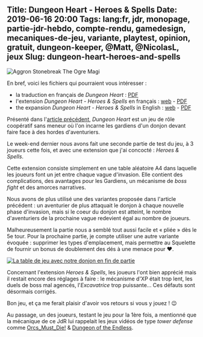 Title: Dungeon Heart - Heroes & Spells
Date: 2019-06-16 20:00
Tags: lang:fr, jdr, monopage, partie-jdr-hebdo, compte-rendu, gamedesign, mecaniques-de-jeu, variante, playtest, opinion, gratuit, dungeon-keeper, @Matt, @NicolasL, jeux
Slug: dungeon-heart-heroes-and-spells
---
![Aggron Stonebreak The Ogre Magi](images/2019/06/aggron_stonebreak_the_ogre_magi_by_halycon450.png)

En bref, voici les fichiers qui pourraient vous intéresser :

- la traduction en français de _Dungeon Heart_ : [PDF](https://chezsoi.org/lucas/blog/images/jdr/DungeonHeart_BW_v1.6_fr.pdf)
- l'extension _Dungeon Heart - Heroes & Spells_ en français : [web](https://lucas-c.github.io/jdr/DungeonHeartHeroesAndSpells/) - [PDF](https://chezsoi.org/lucas/blog/images/jdr/DungeonHeartHeroesAndSpells-v1.6-fr.pdf)
- the expansion _Dungeon Heart - Heroes & Spells_ in English : [web](https://lucas-c.github.io/jdr/DungeonHeartHeroesAndSpells/DungeonHeartHeroesAndSpells_en.html) - [PDF](https://chezsoi.org/lucas/blog/images/jdr/DungeonHeartHeroesAndSpells-v1.6-en.pdf)

Présenté dans l'[article précédent](dungeon-heart.html), _Dungeon Heart_ est un jeu de rôle coopératif sans meneur
où l'on incarne les gardiens d'un donjon devant faire face à des hordes d'aventuriers.

Le week-end dernier nous avons fait une seconde partie de test du jeu, à 3 joueurs cette fois,
et avec une extension que j'ai concocté : _Heroes & Spells_.

Cette extension consiste simplement en une table aléatoire A4 dans laquelle les joueurs font un jet entre chaque vague d'invasion.
Elle contient des complications, des avantages pour les Gardiens, un mécanisme de _boss fight_ et des amorces narratives.

Nous avons de plus utilisé une des variantes proposée dans l'article précédent :
un aventurier de plus attaquait le donjon à chaque nouvelle phase d'invasion, mais si le coeur du donjon est atteint,
le nombre d'aventuriers de la prochaine vague redevient égal au nombre de joueurs.

Malheureusement la partie nous a semblé tout aussi facile et « pliée » dès le 5e tour.
Pour la prochaine partie, je compte utiliser une autre variante évoquée :
supprimer les types d'emplacement, mais permettre au Squelette de fournir un bonus de doublement des dés à une menace pour ❤.

[![La table de jeu avec notre donjon en fin de partie](images/2019/06/IMG_20190608_204613.jpg)](images/2019/06/IMG_20190608_204613.jpg)

Concernant l'extension _Heroes & Spells_, les joueurs l'ont bien apprécié mais il restait encore des réglages à faire :
le mécanisme d'XP était trop lent, les duels de boss mal agencés, l'_Excavatrice_ trop puissante...
Ces défauts sont désormais corrigés.

Bon jeu, et ça me ferait plaisir d'avoir vos retours si vous y jouez ! 😉

Au passage, un des joueurs, testant le jeu pour la 1ère fois, a mentionné que la mécanique de ce JdR lui rappelait les jeux vidéos de type _tower defense_
comme [Orcs_Must_Die!](https://en.wikipedia.org/wiki/Orcs_Must_Die!) & [Dungeon of the Endless](https://en.wikipedia.org/wiki/Dungeon_of_the_Endless).

<style>
hr { margin: 5rem; }
</style>
